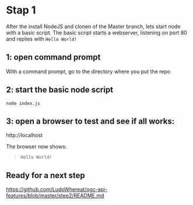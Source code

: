 # Stap 1

After the install NodeJS and clonen of the Master branch, lets start node with a basic script.
The basic script starts a webserver, listening on port 80 and replies with `Hello World!`

## 1: open command prompt
With a command prompt, go to the directory where you put the repo


## 2: start the basic node script
```
node index.js
```

## 3: open a browser to test and see if all works:
http://localhost

The browser now shows: 
> `Hello World!`

## Ready for a next step
https://github.com/LudoWhereat/ogc-api-features/blob/master/step2/README.md
